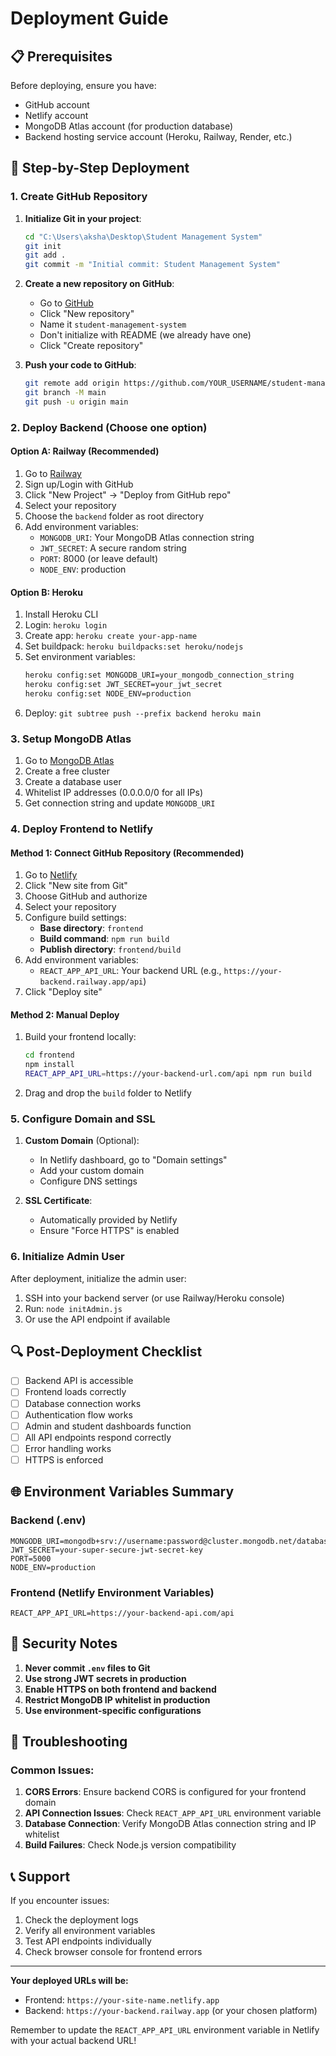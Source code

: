 # Deployment Guide

## 📋 Prerequisites

Before deploying, ensure you have:
- GitHub account
- Netlify account
- MongoDB Atlas account (for production database)
- Backend hosting service account (Heroku, Railway, Render, etc.)

## 🔧 Step-by-Step Deployment

### 1. Create GitHub Repository

1. **Initialize Git in your project**:
   ```bash
   cd "C:\Users\aksha\Desktop\Student Management System"
   git init
   git add .
   git commit -m "Initial commit: Student Management System"
   ```

2. **Create a new repository on GitHub**:
   - Go to [GitHub](https://github.com)
   - Click "New repository"
   - Name it `student-management-system`
   - Don't initialize with README (we already have one)
   - Click "Create repository"

3. **Push your code to GitHub**:
   ```bash
   git remote add origin https://github.com/YOUR_USERNAME/student-management-system.git
   git branch -M main
   git push -u origin main
   ```

### 2. Deploy Backend (Choose one option)

#### Option A: Railway (Recommended)
1. Go to [Railway](https://railway.app)
2. Sign up/Login with GitHub
3. Click "New Project" → "Deploy from GitHub repo"
4. Select your repository
5. Choose the `backend` folder as root directory
6. Add environment variables:
   - `MONGODB_URI`: Your MongoDB Atlas connection string
   - `JWT_SECRET`: A secure random string
   - `PORT`: 8000 (or leave default)
   - `NODE_ENV`: production

#### Option B: Heroku
1. Install Heroku CLI
2. Login: `heroku login`
3. Create app: `heroku create your-app-name`
4. Set buildpack: `heroku buildpacks:set heroku/nodejs`
5. Set environment variables:
   ```bash
   heroku config:set MONGODB_URI=your_mongodb_connection_string
   heroku config:set JWT_SECRET=your_jwt_secret
   heroku config:set NODE_ENV=production
   ```
6. Deploy: `git subtree push --prefix backend heroku main`

### 3. Setup MongoDB Atlas

1. Go to [MongoDB Atlas](https://www.mongodb.com/atlas)
2. Create a free cluster
3. Create a database user
4. Whitelist IP addresses (0.0.0.0/0 for all IPs)
5. Get connection string and update `MONGODB_URI`

### 4. Deploy Frontend to Netlify

#### Method 1: Connect GitHub Repository (Recommended)
1. Go to [Netlify](https://www.netlify.com)
2. Click "New site from Git"
3. Choose GitHub and authorize
4. Select your repository
5. Configure build settings:
   - **Base directory**: `frontend`
   - **Build command**: `npm run build`
   - **Publish directory**: `frontend/build`
6. Add environment variables:
   - `REACT_APP_API_URL`: Your backend URL (e.g., `https://your-backend.railway.app/api`)
7. Click "Deploy site"

#### Method 2: Manual Deploy
1. Build your frontend locally:
   ```bash
   cd frontend
   npm install
   REACT_APP_API_URL=https://your-backend-url.com/api npm run build
   ```
2. Drag and drop the `build` folder to Netlify

### 5. Configure Domain and SSL

1. **Custom Domain** (Optional):
   - In Netlify dashboard, go to "Domain settings"
   - Add your custom domain
   - Configure DNS settings

2. **SSL Certificate**:
   - Automatically provided by Netlify
   - Ensure "Force HTTPS" is enabled

### 6. Initialize Admin User

After deployment, initialize the admin user:
1. SSH into your backend server (or use Railway/Heroku console)
2. Run: `node initAdmin.js`
3. Or use the API endpoint if available

## 🔍 Post-Deployment Checklist

- [ ] Backend API is accessible
- [ ] Frontend loads correctly
- [ ] Database connection works
- [ ] Authentication flow works
- [ ] Admin and student dashboards function
- [ ] All API endpoints respond correctly
- [ ] Error handling works
- [ ] HTTPS is enforced

## 🌐 Environment Variables Summary

### Backend (.env)
```env
MONGODB_URI=mongodb+srv://username:password@cluster.mongodb.net/database
JWT_SECRET=your-super-secure-jwt-secret-key
PORT=5000
NODE_ENV=production
```

### Frontend (Netlify Environment Variables)
```env
REACT_APP_API_URL=https://your-backend-api.com/api
```

## 🚨 Security Notes

1. **Never commit `.env` files to Git**
2. **Use strong JWT secrets in production**
3. **Enable HTTPS on both frontend and backend**
4. **Restrict MongoDB IP whitelist in production**
5. **Use environment-specific configurations**

## 🔧 Troubleshooting

### Common Issues:

1. **CORS Errors**: Ensure backend CORS is configured for your frontend domain
2. **API Connection Issues**: Check `REACT_APP_API_URL` environment variable
3. **Database Connection**: Verify MongoDB Atlas connection string and IP whitelist
4. **Build Failures**: Check Node.js version compatibility

## 📞 Support

If you encounter issues:
1. Check the deployment logs
2. Verify all environment variables
3. Test API endpoints individually
4. Check browser console for frontend errors

---

**Your deployed URLs will be:**
- Frontend: `https://your-site-name.netlify.app`
- Backend: `https://your-backend.railway.app` (or your chosen platform)

Remember to update the `REACT_APP_API_URL` environment variable in Netlify with your actual backend URL!
